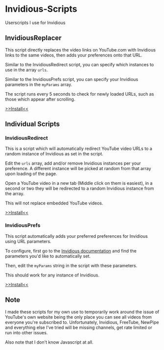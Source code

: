 # Invidious-Scripts
Userscripts I use for Invidious

## InvidiousReplacer

This script directly replaces the video links on YouTube.com with Invidious links to the same videos, then adds your preferences onto that URL.

Similar to the InvidiousRedirect script, you can specify which instances to use in the array `urls`.

Similar to the InvidiousPrefs script, you can specify your Invidious parameters in the `myParams` array.

The script runs every 5 seconds to check for newly loaded URLs, such as those which appear after scrolling.

[>>Install<<](https://github.com/Chopper1337/Invidious-Scripts/raw/main/InvidiousReplacer.user.js)

## Individual Scripts

### InvidiousRedirect

This is a script which will automatically redirect YouTube video URLs to a random instance of Invidious as set in the script.

Edit the `urls` array, add and/or remove Invidious instances per your preference. A different instance will be picked at random from that array upon loading of the page.

Open a YouTube video in a new tab (Middle click on them is easiest), in a second or two they will be redirected to a random Invidious instance from the array.

This will not replace embedded YouTube videos.

[>>Install<<](https://github.com/Chopper1337/Invidious-Scripts/raw/main/Individual%20Scripts/InvidiousRedirect.user.js)


### InvidiousPrefs

This script automatically adds your preferred preferences for Invidious using URL parameters.

To configure, first go to the [Invidious documentation](https://github.com/iv-org/documentation/blob/master/List-of-URL-parameters.md "Invidious Docs") and find the parameters you'd like to automatically set.

Then, edit the `myParams` string in the script with these parameters.

This should work for any instance of Invidious.

[>>Install<<](https://github.com/Chopper1337/Invidious-Scripts/raw/main/Individual%20Scripts/InvidiousPrefs.user.js)

## Note

I made these scripts for my own use to temporarily work around the issue of YouTube's own website being the only place you can see all videos from everyone you're subscribed to. Unfortunately, Invidious, FreeTube, NewPipe and everything else I've tried will be missing channels, get rate limited or run into other issues.

Also note that I don't know Javascript at all.